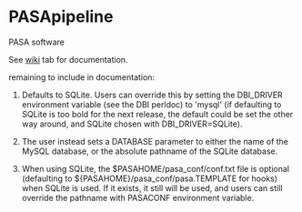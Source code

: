 # PASApipeline
PASA software

See [wiki](https://github.com/PASApipeline/PASApipeline/wiki) tab for documentation.


remaining to include in documentation:

1.  Defaults to SQLite. Users can override this by setting the DBI_DRIVER environment variable (see the DBI perldoc) to 'mysql' (if defaulting to SQLite is too bold for the next release, the default could be set the other way around, and SQLite chosen with DBI_DRIVER=SQLite).

2. The user instead sets a DATABASE parameter to either the name of the MySQL database, or the absolute pathname of the SQLite database.

3. When using SQLite, the $PASAHOME/pasa_conf/conf.txt file is optional (defaulting to ${PASAHOME}/pasa_conf/pasa.TEMPLATE for hooks) when SQLite is used. If it exists, it still will be used, and users can still override the pathname with PASACONF environment variable.
